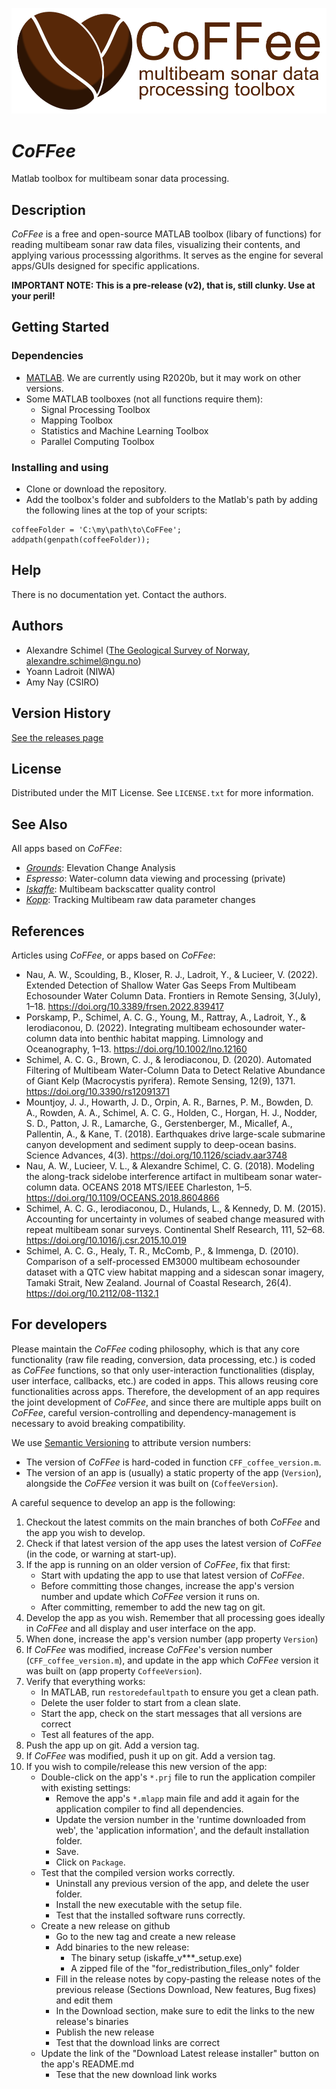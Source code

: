 ![](https://github.com/alexschimel/CoFFee/blob/master/apps/logo/coffee_banner.png?raw=true)

# *CoFFee*

Matlab toolbox for multibeam sonar data processing.

## Description

*CoFFee* is a free and open-source MATLAB toolbox (libary of functions) for reading multibeam sonar raw data files, visualizing their contents, and applying various processsing algorithms. It serves as the engine for several apps/GUIs designed for specific applications.

**IMPORTANT NOTE: This is a pre-release (v2), that is, still clunky. Use at your peril!**

## Getting Started

### Dependencies

* [MATLAB](https://au.mathworks.com/products/get-matlab.html). We are currently using R2020b, but it may work on other versions.
* Some MATLAB toolboxes (not all functions require them):
  * Signal Processing Toolbox
  * Mapping Toolbox
  * Statistics and Machine Learning Toolbox
  * Parallel Computing Toolbox

### Installing and using

* Clone or download the repository.
* Add the toolbox's folder and subfolders to the Matlab's path by adding the following lines at the top of your scripts:

```
coffeeFolder = 'C:\my\path\to\CoFFee';
addpath(genpath(coffeeFolder));
```

## Help

There is no documentation yet. Contact the authors.

## Authors

* Alexandre Schimel ([The Geological Survey of Norway](https://www.ngu.no), alexandre.schimel@ngu.no)
* Yoann Ladroit (NIWA)
* Amy Nay (CSIRO)

## Version History

[See the releases page](https://github.com/alexschimel/CoFFee/releases)

## License

Distributed under the MIT License. See `LICENSE.txt` for more information.

## See Also

All apps based on *CoFFee*:
* [*Grounds*](https://github.com/alexschimel/Grounds): Elevation Change Analysis
* *Espresso*: Water-column data viewing and processing (private)
* [*Iskaffe*](https://github.com/alexschimel/Iskaffe): Multibeam backscatter quality control
* [*Kopp*](https://github.com/alexschimel/Kopp): Tracking Multibeam raw data parameter changes


## References

Articles using *CoFFee*, or apps based on *CoFFee*:
* Nau, A. W., Scoulding, B., Kloser, R. J., Ladroit, Y., & Lucieer, V. (2022). Extended Detection of Shallow Water Gas Seeps From Multibeam Echosounder Water Column Data. Frontiers in Remote Sensing, 3(July), 1–18. https://doi.org/10.3389/frsen.2022.839417
* Porskamp, P., Schimel, A. C. G., Young, M., Rattray, A., Ladroit, Y., & Ierodiaconou, D. (2022). Integrating multibeam echosounder water‐column data into benthic habitat mapping. Limnology and Oceanography, 1–13. https://doi.org/10.1002/lno.12160
* Schimel, A. C. G., Brown, C. J., & Ierodiaconou, D. (2020). Automated Filtering of Multibeam Water-Column Data to Detect Relative Abundance of Giant Kelp (Macrocystis pyrifera). Remote Sensing, 12(9), 1371. https://doi.org/10.3390/rs12091371
* Mountjoy, J. J., Howarth, J. D., Orpin, A. R., Barnes, P. M., Bowden, D. A., Rowden, A. A., Schimel, A. C. G., Holden, C., Horgan, H. J., Nodder, S. D., Patton, J. R., Lamarche, G., Gerstenberger, M., Micallef, A., Pallentin, A., & Kane, T. (2018). Earthquakes drive large-scale submarine canyon development and sediment supply to deep-ocean basins. Science Advances, 4(3). https://doi.org/10.1126/sciadv.aar3748
* Nau, A. W., Lucieer, V. L., & Alexandre Schimel, C. G. (2018). Modeling the along-track sidelobe interference artifact in multibeam sonar water-column data. OCEANS 2018 MTS/IEEE Charleston, 1–5. https://doi.org/10.1109/OCEANS.2018.8604866
* Schimel, A. C. G., Ierodiaconou, D., Hulands, L., & Kennedy, D. M. (2015). Accounting for uncertainty in volumes of seabed change measured with repeat multibeam sonar surveys. Continental Shelf Research, 111, 52–68. https://doi.org/10.1016/j.csr.2015.10.019
* Schimel, A. C. G., Healy, T. R., McComb, P., & Immenga, D. (2010). Comparison of a self-processed EM3000 multibeam echosounder dataset with a QTC view habitat mapping and a sidescan sonar imagery, Tamaki Strait, New Zealand. Journal of Coastal Research, 26(4). https://doi.org/10.2112/08-1132.1


## For developers

Please maintain the *CoFFee* coding philosophy, which is that any core functionality (raw file reading, conversion, data processing, etc.) is coded as *CoFFee* functions, so that only user-interaction functionalities (display, user interface, callbacks, etc.) are coded in apps. This allows reusing core functionalities across apps. Therefore, the development of an app requires the joint development of *CoFFee*, and since there are multiple apps built on *CoFFee*, careful version-controlling and dependency-management is necessary to avoid breaking compatibility.

We use [Semantic Versioning](https://semver.org/) to attribute version numbers:
* The version of *CoFFee* is hard-coded in function `CFF_coffee_version.m`.
* The version of an app is (usually) a static property of the app (`Version`), alongside the *CoFFee* version it was built on (`CoffeeVersion`).

A careful sequence to develop an app is the following:

1. Checkout the latest commits on the main branches of both *CoFFee* and the app you wish to develop.
2. Check if that latest version of the app uses the latest version of *CoFFee* (in the code, or warning at start-up). 
3. If the app is running on an older version of *CoFFee*, fix that first:
    * Start with updating the app to use that latest version of *CoFFee*.
    * Before committing those changes, increase the app's version number and update which *CoFFee* version it runs on. 
    * After committing, remember to add the new tag on git.
4. Develop the app as you wish. Remember that all processing goes ideally in *CoFFee* and all display and user interface on the app.
5. When done, increase the app's version number (app property `Version`)
6. If *CoFFee* was modified, increase *CoFFee*'s version number (`CFF_coffee_version.m`), and update in the app which *CoFFee* version it was built on (app property `CoffeeVersion`).
7. Verify that everything works:
    * In MATLAB, run `restoredefaultpath` to ensure you get a clean path.
    * Delete the user folder to start from a clean slate.
    * Start the app, check on the start messages that all versions are correct
    * Test all features of the app.
8. Push the app up on git. Add a version tag.
9. If *CoFFee* was modified, push it up on git. Add a version tag.
10. If you wish to compile/release this new version of the app:
    * Double-click on the app's `*.prj` file to run the application compiler with existing settings:
      * Remove the app's `*.mlapp` main file and add it again for the application compiler to find all dependencies.
      * Update the version number in the 'runtime downloaded from web', the 'application information', and the default installation folder.
      * Save.
      * Click on `Package`.
    * Test that the compiled version works correctly.
      * Uninstall any previous version of the app, and delete the user folder.
      * Install the new executable with the setup file.
      * Test that the installed software runs correctly.
    * Create a new release on github
      * Go to the new tag and create a new release
      * Add binaries to the new release:
        * The binary setup (iskaffe_v***_setup.exe)
        * A zipped file of the "for_redistribution_files_only" folder
      * Fill in the release notes by copy-pasting the release notes of the previous release (Sections Download, New features, Bug fixes) and edit them
      * In the Download section, make sure to edit the links to the new release's binaries
      * Publish the new release
      * Test that the download links are correct
    * Update the link of the "Download Latest release installer" button on the app's README.md
      * Tese that the new download link works
